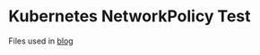 # Kubernetes NetworkPolicy Test
Files used in [blog](https://weblog.grimoh.net/entry/2020/07/05/000000)

